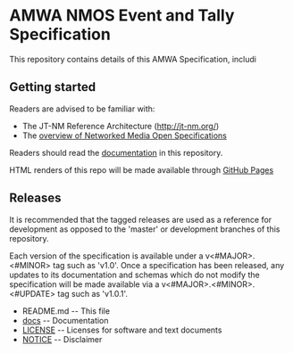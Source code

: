 # AMWA NMOS Event and Tally Specification

This repository contains details of this AMWA Specification, includi

## Getting started

Readers are advised to be familiar with:
* The JT-NM Reference Architecture (http://jt-nm.org/)
* The [overview of Networked Media Open Specifications](https://amwa-tv.github.io/nmos)

Readers should read the [documentation](docs/) in this repository.

HTML renders of this repo will be made available through [GitHub Pages](https://amwa-tv.github.io/nmos/nmos-event-tally)

## Releases

It is recommended that the tagged releases are used as a reference for development as opposed to the 'master' or development branches of this repository.

Each version of the specification is available under a v&lt;#MAJOR&gt;.&lt;#MINOR&gt; tag such as 'v1.0'. Once a specification has been released, any updates to its documentation and schemas which do not modify the specification will be made available via a v&lt;#MAJOR&gt;.&lt;#MINOR&gt;.&lt;#UPDATE&gt; tag such as 'v1.0.1'.


* README.md -- This file
* [docs](docs/) -- Documentation
* [LICENSE](LICENSE) -- Licenses for software and text documents
* [NOTICE](NOTICE) -- Disclaimer
